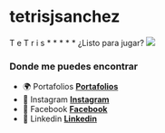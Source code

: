 # tetrisjsanchez

T
e
T
r
i
s 
* 
*
*
*
*
¿Listo para jugar? 
<img src="https://media.giphy.com/media/5Tndtit6LsZmE/giphy.gif"/>


### Donde me puedes encontrar

* :earth_africa: Portafolios **[Portafolios](https://jairosanchez.es/)** 
* :calling: Instagram **[Instagram](https://www.instagram.com/designyou_official/?hl=es)**
* :book: Facebook **[Facebook](https://www.facebook.com/jairosanh)** 
* :blue_heart: Linkedin  **[Linkedin](https://www.linkedin.com/in/jairo-s%C3%A1nchez-64416a12b/)** 
